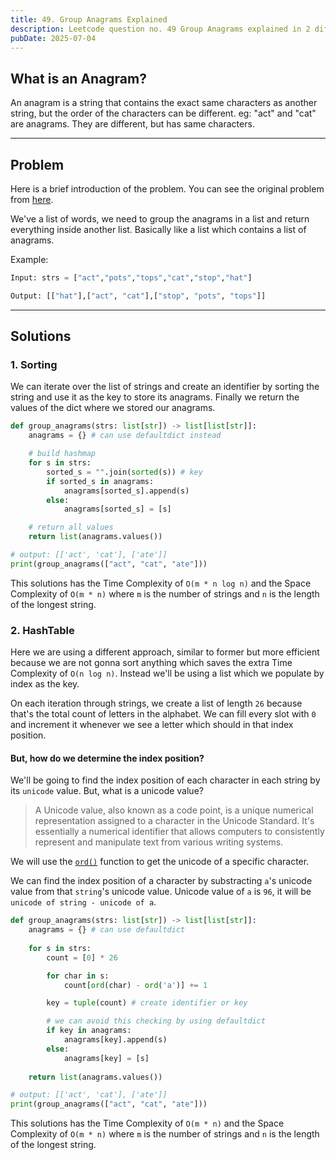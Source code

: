```yaml
---
title: 49. Group Anagrams Explained
description: Leetcode question no. 49 Group Anagrams explained in 2 different ways.
pubDate: 2025-07-04
---
```


## What is an Anagram?

An anagram is a string that contains the exact same characters as another string, but the order of the characters can be different.
eg: "act" and "cat" are anagrams. They are different, but has same characters.

---

## Problem

Here is a brief introduction of the problem. You can see the original problem from [here](https://leetcode.com/problems/group-anagrams).

We've a list of words, we need to group the anagrams in a list and return everything inside another list. Basically like a list which contains a list of anagrams.

Example:
```py
Input: strs = ["act","pots","tops","cat","stop","hat"]

Output: [["hat"],["act", "cat"],["stop", "pots", "tops"]]
```

---

## Solutions

### 1. Sorting

We can iterate over the list of strings and create an identifier by sorting the string and use it as the key to store its anagrams.
Finally we return the values of the dict where we stored our anagrams.

```py title=group-anagrams.py
def group_anagrams(strs: list[str]) -> list[list[str]]:
    anagrams = {} # can use defaultdict instead

    # build hashmap
    for s in strs:
        sorted_s = "".join(sorted(s)) # key
        if sorted_s in anagrams:
            anagrams[sorted_s].append(s)
        else:
            anagrams[sorted_s] = [s]

    # return all values
    return list(anagrams.values())

# output: [['act', 'cat'], ['ate']]
print(group_anagrams(["act", "cat", "ate"]))
```

This solutions has the Time Complexity of `O(m * n log n)` and the Space Complexity of `O(m * n)` where `m` is the number of strings and `n` is the length of the longest string.

### 2. HashTable

Here we are using a different approach, similar to former but more efficient because we are not gonna sort anything which saves the extra Time Complexity of `O(n log n)`.
Instead we'll be using a list which we populate by index as the key.

On each iteration through strings, we create a list of length `26` because that's the total count of letters in the alphabet.
We can fill every slot with `0` and increment it whenever we see a letter which should in that index position.

#### But, how do we determine the index position?

We'll be going to find the index position of each character in each string by its `unicode` value. But, what is a unicode value?

> A Unicode value, also known as a code point, is a unique numerical representation assigned to a character in the Unicode Standard. It's essentially a numerical identifier that allows computers to consistently represent and manipulate text from various writing systems.

We will use the [`ord()`](https://docs.python.org/3.4/library/functions.html#ord) function to get the unicode of a specific character.

We can find the index position of a character by substracting `a`'s unicode value from that `string`'s unicode value. Unicode value of `a` is `96`, it will be `unicode of string - unicode of a`.

```py
def group_anagrams(strs: list[str]) -> list[list[str]]:
    anagrams = {} # can use defaultdict
    
    for s in strs:
        count = [0] * 26

        for char in s:
            count[ord(char) - ord('a')] += 1

        key = tuple(count) # create identifier or key

        # we can avoid this checking by using defaultdict
        if key in anagrams:
            anagrams[key].append(s)
        else:
            anagrams[key] = [s]
    
    return list(anagrams.values())

# output: [['act', 'cat'], ['ate']]
print(group_anagrams(["act", "cat", "ate"]))
```

This solutions has the Time Complexity of `O(m * n)` and the Space Complexity of `O(m * n)` where `m` is the number of strings and `n` is the length of the longest string.
